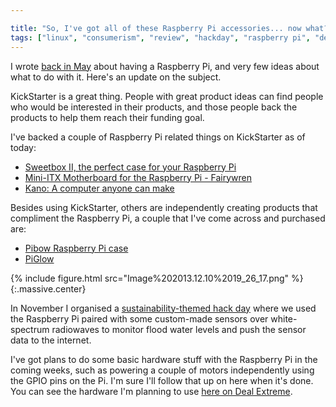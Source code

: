 ```yaml
---

title: "So, I've got all of these Raspberry Pi accessories... now what?"
tags: ["linux", "consumerism", "review", "hackday", "raspberry pi", "development", "hardware", "software", "project"]
---
```


I wrote [back in May](/post/so-ive-got-a-raspberry-pi-now-what/) about having a Raspberry Pi, and very few ideas about what to do with it. Here's an update on the subject.

<!-- more -->

KickStarter is a great thing. People with great product ideas can find people who would be interested in their products, and those people back the products to help them reach their funding goal.

I've backed a couple of Raspberry Pi related things on KickStarter as of today:

- [Sweetbox II, the perfect case for your Raspberry Pi](http://www.kickstarter.com/projects/677951563/sweetbox-ii-the-perfect-case-for-your-raspberry-pi)
- [Mini-ITX Motherboard for the Raspberry Pi - Fairywren](http://www.kickstarter.com/projects/kwang/mini-itx-motherboard-for-the-raspberry-pi-fairywre)
- [Kano: A computer anyone can make](http://www.kickstarter.com/projects/alexklein/kano-a-computer-anyone-can-make)

Besides using KickStarter, others are independently creating products that compliment the Raspberry Pi, a couple that I've come across and purchased are:

- [Pibow Raspberry Pi case](http://shop.pimoroni.com/products/pibow-raspberry-pi-case)
- [PiGlow](http://shop.pimoroni.com/products/piglow)

{% include figure.html src="Image%202013.12.10%2019_26_17.png" %}{:.massive.center}

In November I organised a [sustainability-themed hack day](/post/sushack-1-building-the-foundations-of-the-oxford-flood-network-stack/) where we used the Raspberry Pi paired with some custom-made sensors over white-spectrum radiowaves to monitor flood water levels and push the sensor data to the internet.

I've got plans to do some basic hardware stuff with the Raspberry Pi in the coming weeks, such as powering a couple of motors independently using the GPIO pins on the Pi. I'm sure I'll follow that up on here when it's done. You can see the hardware I'm planning to use [here on Deal Extreme](http://dx.com/p/lmr-mr-basic-educational-electronic-robotics-kit-3-aa-45542).
